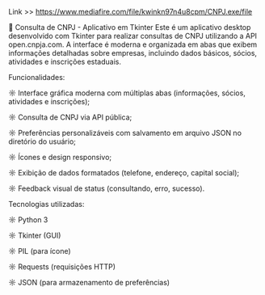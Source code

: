 Link >> https://www.mediafire.com/file/kwinkn97n4u8cpm/CNPJ.exe/file




🏢 Consulta de CNPJ - Aplicativo em Tkinter
Este é um aplicativo desktop desenvolvido com Tkinter para realizar consultas de CNPJ utilizando a API open.cnpja.com. A interface é moderna e organizada em abas que exibem informações detalhadas sobre empresas, incluindo dados básicos, sócios, atividades e inscrições estaduais.

Funcionalidades:

  ☼ Interface gráfica moderna com múltiplas abas (informações, sócios, atividades e inscrições);

  ☼ Consulta de CNPJ via API pública;

  ☼ Preferências personalizáveis com salvamento em arquivo JSON no diretório do usuário;

  ☼ Ícones e design responsivo;

  ☼ Exibição de dados formatados (telefone, endereço, capital social);

  ☼ Feedback visual de status (consultando, erro, sucesso).

Tecnologias utilizadas:

  ☼ Python 3

  ☼ Tkinter (GUI)

  ☼ PIL (para ícone)

  ☼ Requests (requisições HTTP)

  ☼ JSON (para armazenamento de preferências)
